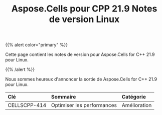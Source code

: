 ﻿---
title: Aspose.Cells pour CPP 21.9 Notes de version Linux
type: docs
weight: 8
url: /fr/cpp/aspose-cells-for-cpp-21-9-release-notes-linux/
---
{{% alert color="primary" %}} 

Cette page contient les notes de version pour Aspose.Cells for C++ 21.9 pour Linux.

{{% /alert %}} 

Nous sommes heureux d'annoncer la sortie de Aspose.Cells for C++ 21.9 pour Linux.

|**Clé**|**Sommaire**|**Catégorie**|
|:- |:- |:- |
|CELLSCPP-414| Optimiser les performances|Amélioration|
